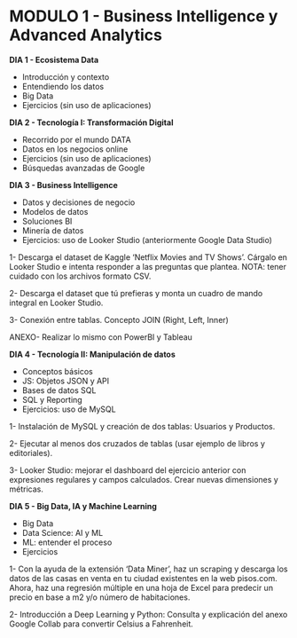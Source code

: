 # MODULO 1 - Business Intelligence y Advanced Analytics

**DIA 1 - Ecosistema Data**
- Introducción y contexto
- Entendiendo los datos
- Big Data
- Ejercicios (sin uso de aplicaciones)

**DIA 2 - Tecnología I: Transformación Digital**
- Recorrido por el mundo DATA
- Datos en los negocios online
- Ejercicios (sin uso de aplicaciones)
- Búsquedas avanzadas de Google 

**DIA 3 - Business Intelligence**
- Datos y decisiones de negocio
- Modelos de datos
- Soluciones BI
- Minería de datos
- Ejercicios: uso de Looker Studio (anteriormente Google Data Studio)

1- Descarga el dataset de Kaggle ‘Netflix Movies and TV Shows’. Cárgalo en Looker Studio e intenta responder a las preguntas que plantea. NOTA: tener cuidado con los archivos formato CSV.

2- Descarga el dataset que tú prefieras y monta un cuadro de mando integral en Looker Studio.

3- Conexión entre tablas. Concepto JOIN (Right, Left, Inner)

ANEXO- Realizar lo mismo con PowerBI y Tableau

**DIA 4 - Tecnología II: Manipulación de datos**
- Conceptos básicos
- JS: Objetos JSON y API
- Bases de datos SQL
- SQL y Reporting
- Ejercicios: uso de MySQL

1- Instalación de MySQL y creación de dos tablas: Usuarios y Productos.

2- Ejecutar al menos dos cruzados de tablas (usar ejemplo de libros y editoriales).

3- Looker Studio: mejorar el dashboard del ejercicio anterior con expresiones regulares y campos calculados. Crear nuevas dimensiones y métricas.

**DIA 5 - Big Data, IA y Machine Learning**
- Big Data
- Data Science: AI y ML
- ML: entender el proceso
- Ejercicios 

1- Con la ayuda de la extensión ‘Data Miner’, haz un scraping y descarga los datos de las casas en venta en tu ciudad existentes en la web pisos.com. Ahora, haz una regresión múltiple en una hoja de Excel para predecir un precio en base a m2 y/o número de habitaciones.

2- Introducción a Deep Learning y Python: Consulta y explicación del anexo Google Collab para convertir Celsius a Fahrenheit.